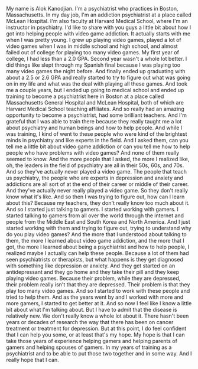  My name is Alok Kanodjian. I'm a psychiatrist who practices in Boston, Massachusetts. In my day job, I'm an addiction psychiatrist at a place called McLean Hospital. I'm also faculty at Harvard Medical School, where I'm an instructor in psychiatry. I'd like to share with you guys a little bit about how I got into helping people with video game addiction. It actually starts with me when I was pretty young. I grew up playing video games, played a lot of video games when I was in middle school and high school, and almost failed out of college for playing too many video games. My first year of college, I had less than a 2.0 GPA. Second year wasn't a whole lot better. I did things like slept through my Spanish final because I was playing too many video games the night before. And finally ended up graduating with about a 2.5 or 2.6 GPA and really started to try to figure out what was going on in my life and what was the deal with playing all these games. And took me a couple years, but I ended up going to medical school and ended up training to become a psychiatrist here in Boston at a place called Massachusetts General Hospital and McLean Hospital, both of which are Harvard Medical School teaching affiliates. And so really had an amazing opportunity to become a psychiatrist, had some brilliant teachers. And I'm grateful that I was able to train there because they really taught me a lot about psychiatry and human beings and how to help people. And while I was training, I kind of went to these people who were kind of the brightest minds in psychiatry and like experts in the field. And I asked them, can you tell me a little bit about video game addiction or can you tell me how to help people who have problems with video games? And none of them really seemed to know. And the more people that I asked, the more I realized like, oh, the leaders in the field of psychiatry are all in their 50s, 60s, and 70s. And so they've actually never played a video game. The people that teach us psychiatry, the people who are experts in depression and anxiety and addictions are all sort of at the end of their career or middle of their career. And they've actually never really played a video game. So they don't really know what it's like. And so then I was trying to figure out, how can I learn about this? Because my teachers, they don't really know too much about it. And so I started just talking to gamers. I started working with gamers. I started talking to gamers from all over the world through the internet and people from the Middle East and South Korea and North America. And I just started working with them and trying to figure out, trying to understand why do you play video games? And the more that I understood about talking to them, the more I learned about video game addiction, and the more that I got, the more I learned about being a psychiatrist and how to help people, I realized maybe I actually can help these people. Because a lot of them had seen psychiatrists or therapists, but what happens is they get diagnosed with something like depression or anxiety. And they get started on an antidepressant and they go home and they take their pill and they keep playing video games. Because their problem, while they are depressed, their problem really isn't that they are depressed. Their problem is that they play too many video games. And so I started to work with these people and tried to help them. And as the years went by and I worked with more and more gamers, I started to get better at it. And so now I feel like I know a little bit about what I'm talking about. But I have to admit that the disease is relatively new. We don't really know a whole lot about it. There hasn't been years or decades of research the way that there has been on cancer treatment or treatment for depression. But at this point, I do feel confident that I can help you some, or at least that's my hope. My hope is that I can take those years of experience helping gamers and helping parents of gamers and helping spouses of gamers. In my years of training as a psychiatrist and to be able to put those two together and in some way. And I really hope that I can.
